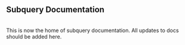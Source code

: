 ## Subquery Documentation
\
This is now the home of subquery documentation. All updates to docs should be added here.